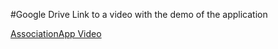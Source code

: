 #Google Drive Link to a video with the demo of the application

[AssociationApp Video](https://drive.google.com/file/d/1CBbKua7trTL3Qu4DJTRdcn7q7jhCj1CW/view?usp=sharing)
